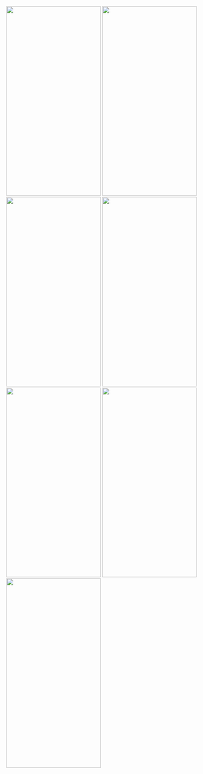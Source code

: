 <img src= "https://user-images.githubusercontent.com/113818392/209928038-27a57fd0-18cf-4186-a16d-6e4b22db3161.jpg" height="500" width="250">
<img src= "https://user-images.githubusercontent.com/113818392/209928043-1c921cd7-c6a4-4f26-9355-edb16bbbc3dc.jpg" height="500" width="250">
<img src= "https://user-images.githubusercontent.com/113818392/209928045-ed3f8479-1da1-415f-b7a2-7134f7e32752.jpg" height="500" width="250">
<img src= "https://user-images.githubusercontent.com/113818392/209928047-67f0bcd5-84dc-4c9f-bda5-fe05673390f6.jpg" height="500" width="250">
<img src= "https://user-images.githubusercontent.com/113818392/209928049-f38f0cbc-c212-49cb-90f1-614f3f13c5c9.jpg" height="500" width="250">
<img src= "https://user-images.githubusercontent.com/113818392/209928054-2002d2ec-c899-4eb3-870a-480bfec3e1a2.jpg" height="500" width="250">
<img src= "https://user-images.githubusercontent.com/113818392/209929433-1d8c35c6-cea3-4101-878f-9f8979b3852d.gif" height="500" width= "250">
